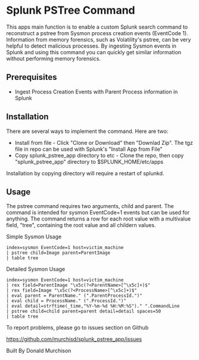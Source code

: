 # Splunk PSTree Command

This apps main function is to enable a custom Splunk search command to reconstruct a pstree from Sysmon process creation events (EventCode 1). Information from memory forensics, such as Volatility's pstree, can be very helpful to detect malicious processes. By ingesting Sysmon events in Splunk and using this command you can quickly get similar information without performing memory forensics.  

## Prerequisites

* Ingest Process Creation Events with Parent Process information in Splunk

## Installation

There are several ways to implement the command. Here are two:
* Install from file - Click "Clone or Download" then "Downlad Zip". The tgz file in repo can be used with Splunk's "Install App from File"
* Copy splunk_pstree_app directory to etc - Clone the repo, then copy "splunk_pstree_app" directory to $SPLUNK_HOME/etc/apps

Installation by copying directory will require a restart of splunkd.

## Usage 

The pstree command requires two arguments, child and parent. The command is intended for sysmon EventCode=1 events but can be used for anything. The command returns a row for each root value with a multivalue field, "tree", containing the root value and all childern values.

Simple Sysmon Usage

```
index=sysmon EventCode=1 host=victim_machine
| pstree child=Image parent=ParentImage
| table tree
```

Detailed Sysmon Usage
```
index=sysmon EventCode=1 host=victim_machine
| rex field=ParentImage "\x5c(?<ParentName>[^\x5c]+)$"
| rex field=Image "\x5c(?<ProcessName>[^\x5c]+)$"
| eval parent = ParentName." (".ParentProcessId.")"
| eval child = ProcessName." (".ProcessId.")"
| eval detail=strftime(_time,"%Y-%m-%d %H:%M:%S")." ".CommandLine
| pstree child=child parent=parent detail=detail spaces=50
| table tree
```

To report problems, please go to issues section on Github

https://github.com/murchisd/splunk_pstree_app/issues

Built By Donald Murchison


